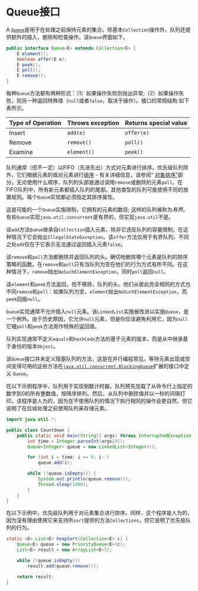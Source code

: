 # Queue接口

A [`Queue`](https://docs.oracle.com/javase/8/docs/api/java/util/Queue.html)是用于在处理之前保持元素的集合。除基本`Collection`操作外，队列还提供额外的插入，删除和检查操作。该`Queue`界面如下。

```java
public interface Queue<E> extends Collection<E> {
    E element();
    boolean offer(E e);
    E peek();
    E poll();
    E remove();
}
```

每种`Queue`方法都有两种形式：（1）如果操作失败则抛出异常;（2）如果操作失败，则另一种返回特殊值（`null`或者`false`，取决于操作）。接口的常规结构 如下表所示。

| Type of Operation | Throws exception | Returns special value |
| ----------------- | ---------------- | --------------------- |
| Insert            | `add(e)`         | `offer(e)`            |
| Remove            | `remove()`       | `poll()`              |
| Examine           | `element()`      | `peek()`              |

队列通常（但不一定）以FIFO（先进先出）方式对元素进行排序。优先级队列除外，它们根据元素的值对元素进行[排序](order.html) - 有关详细信息，请参阅“ [对象排序”](order.html)部分。无论使用什么顺序，队列的头部是通过调用`remove`或删除的元素`poll`。在FIFO队列中，所有新元素都插入队列的尾部。其他类型的队列可能使用不同的放置规则。每个`Queue`实现都必须指定其排序属性。

这是可能的一个`Queue`实施限制，它拥有的元素的数目; 这样的队列被称为*有界*。有些`Queue`实现`java.util.concurrent`是有界的，但实现`java.util`不是。

该`add`方法`Queue`继承自`Collection`插入元素，除非它违反队列的容量限制，在这种情况下它会抛出`IllegalStateException`。该`offer`方法仅用于有界队列，不同之处`add`仅在于它表示无法通过返回插入元素`false`。

该`remove`和`poll`方法都删除并返回队列的头。确切地删除哪个元素是队列的排序策略的函数。在`remove`和`poll`只有当队列为空在他们的行为方式有所不同。在这种情况下，`remove`抛出`NoSuchElementException`，同时`poll`返回`null`。

该`element`和`peek`方法返回，但不移除，队列的头。他们从彼此完全相同的方式也不同`remove`和`poll`：如果队列为空，`element`抛出`NoSuchElementException`，而`peek`回报`null`。

`Queue`实现通常不允许插入`null`元素。该`LinkedList`实施被改进以实施`Queue`，是一个例外。由于历史原因，它允许`null`元素，但是你应该避免利用它，因为`null`它被`poll`和`peek`方法用作特殊的返回值。

队列实现通常不定义`equals`和`hashCode`方法的基于元素的版本，而是从中继承基于身份的版本`Object`。

该`Queue`接口并未定义阻塞队列的方法，这是在并行编程常见。等待元素出现或空间变得可用的这些方法在[`java.util.concurrent.BlockingQueue`](https://docs.oracle.com/javase/8/docs/api/java/util/concurrent/BlockingQueue.html)扩展的接口中定义 `Queue`。

在以下示例程序中，队列用于实现倒数计时器。队列预先加载了从命令行上指定的数字到0的所有整数值，按降序排列。然后，从队列中删除值并以一秒的间隔打印。该程序是人为的，因为在不使用队列的情况下执行相同的操作会更自然，但它说明了在后续处理之前使用队列来存储元素。

```java
import java.util.*;

public class Countdown {
    public static void main(String[] args) throws InterruptedException {
        int time = Integer.parseInt(args[0]);
        Queue<Integer> queue = new LinkedList<Integer>();

        for (int i = time; i >= 0; i--)
            queue.add(i);

        while (!queue.isEmpty()) {
            System.out.println(queue.remove());
            Thread.sleep(1000);
        }
    }
}
```

在以下示例中，优先级队列用于对元素集合进行排序。同样，这个程序是人为的，因为没有理由使用它来支持所`sort`提供的方法`Collections`，但它说明了优先级队列的行为。

```java
static <E> List<E> heapSort(Collection<E> c) {
    Queue<E> queue = new PriorityQueue<E>(c);
    List<E> result = new ArrayList<E>();

    while (!queue.isEmpty())
        result.add(queue.remove());

    return result;
}
```

